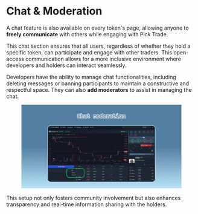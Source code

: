 # Chat & Moderation

A chat feature is also available on every token's page, allowing anyone to **freely communicate** with others while engaging with Pick Trade.

This chat section ensures that all users, regardless of whether they hold a specific token, can participate and engage with other traders. This open-access communication allows for a more inclusive environment where developers and holders can interact seamlessly.&#x20;

Developers have the ability to manage chat functionalities, including deleting messages or banning participants to maintain a constructive and respectful space. They can also **add moderators** to assist in managing the chat.

<figure><img src="../../.gitbook/assets/Chat moderation.png" alt=""><figcaption></figcaption></figure>

This setup not only fosters community involvement but also enhances transparency and real-time information sharing with the holders.
